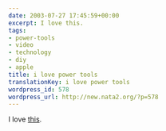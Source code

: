 ```yaml
---
date: 2003-07-27 17:45:59+00:00
excerpt: I love this.
tags:
- power-tools
- video
- technology
- diy
- apple
title: i love power tools
translationKey: i love power tools
wordpress_id: 578
wordpress_url: http://new.nata2.org/?p=578
---
```


I love <a href="http://stream.qtv.apple.com/qtv/videoc/http/benn001/benn001_http_300_ref.mov">this</a>.